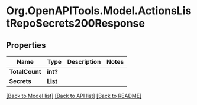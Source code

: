 # Org.OpenAPITools.Model.ActionsListRepoSecrets200Response

## Properties

Name | Type | Description | Notes
------------ | ------------- | ------------- | -------------
**TotalCount** | **int?** |  | 
**Secrets** | [**List<ActionsSecret>**](ActionsSecret.md) |  | 

[[Back to Model list]](../README.md#documentation-for-models) [[Back to API list]](../README.md#documentation-for-api-endpoints) [[Back to README]](../README.md)

